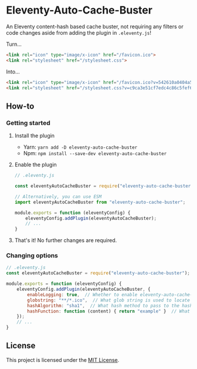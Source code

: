 # Eleventy-Auto-Cache-Buster
An Eleventy content-hash based cache buster, not requiring any filters or code changes aside from adding the plugin in `.eleventy.js`!

Turn...
```html
<link rel="icon" type="image/x-icon" href="/favicon.ico">
<link rel="stylesheet" href="/stylesheet.css">
```
Into...
```html
<link rel="icon" type="image/x-icon" href="/favicon.ico?v=542610a0404a5b8a2f5459c0fc5b9691">
<link rel="stylesheet" href="/stylesheet.css?v=c9ca3e51cf7edc4c86c5fef68361957c">
```

## How-to
### Getting started
1. Install the plugin
    - Yarn: `yarn add -D eleventy-auto-cache-buster`
    - Npm: `npm install --save-dev eleventy-auto-cache-buster`
2. Enable the plugin
    ```js
    // .eleventy.js
    
    const eleventyAutoCacheBuster = require("eleventy-auto-cache-buster");
    
    // Alternatively, you can use ESM
    import eleventyAutoCacheBuster from "eleventy-auto-cache-buster";

    module.exports = function (eleventyConfig) {
        eleventyConfig.addPlugin(eleventyAutoCacheBuster);
        // ...
    }
    ```
    
3. That's it! No further changes are required.

### Changing options
```js
// .eleventy.js
const eleventyAutoCacheBuster = require("eleventy-auto-cache-buster");

module.exports = function (eleventyConfig) {
    eleventyConfig.addPlugin(eleventyAutoCacheBuster, {
        enableLogging: true,  // Whether to enable eleventy-auto-cache-buster logging.
        globstring: "**/*.ico",  // What glob string is used to locate assets.
        hashAlgorithm: "sha1",  // What hash method to pass to the hash function. See Node.js' crypto.createHash documentation.
        hashFunction: function (content) { return "example" }  // What function to run to calculate hashes. Overrides hashAlgorithm.
    });
    // ...
}
```


## License
This project is licensed under the [MIT License](LICENSE).
